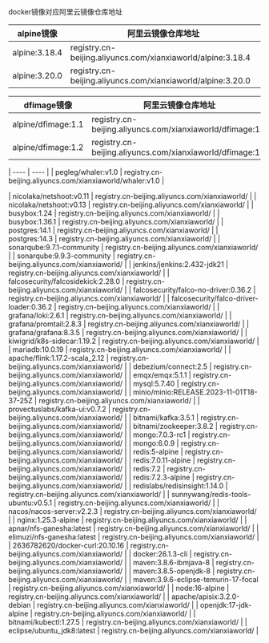 docker镜像对应阿里云镜像仓库地址

| alpine镜像 | 阿里云镜像仓库地址 |
| ---- | ---- |
| alpine:3.18.4 | registry.cn-beijing.aliyuncs.com/xianxiaworld/alpine:3.18.4 |
| alpine:3.20.0 | registry.cn-beijing.aliyuncs.com/xianxiaworld/alpine:3.20.0 |

| dfimage镜像 | 阿里云镜像仓库地址 |
| ---- | ---- |
| alpine/dfimage:1.1 | registry.cn-beijing.aliyuncs.com/xianxiaworld/dfimage:1.1 |
| alpine/dfimage:1.2 | registry.cn-beijing.aliyuncs.com/xianxiaworld/dfimage:1.2 |


| ---- | ---- |
| pegleg/whaler:v1.0 | registry.cn-beijing.aliyuncs.com/xianxiaworld/whaler:v1.0 |


| nicolaka/netshoot:v0.11 | registry.cn-beijing.aliyuncs.com/xianxiaworld/ |
| nicolaka/netshoot:v0.13 | registry.cn-beijing.aliyuncs.com/xianxiaworld/ |
| busybox:1.24 | registry.cn-beijing.aliyuncs.com/xianxiaworld/ |
| busybox:1.36.1 | registry.cn-beijing.aliyuncs.com/xianxiaworld/ |
| postgres:14.1 | registry.cn-beijing.aliyuncs.com/xianxiaworld/ |
| postgres:14.3 | registry.cn-beijing.aliyuncs.com/xianxiaworld/ |
| sonarqube:9.7.1-community | registry.cn-beijing.aliyuncs.com/xianxiaworld/ |
| sonarqube:9.9.3-community | registry.cn-beijing.aliyuncs.com/xianxiaworld/ |
| jenkins/jenkins:2.432-jdk21 | registry.cn-beijing.aliyuncs.com/xianxiaworld/ |
| falcosecurity/falcosidekick:2.28.0 | registry.cn-beijing.aliyuncs.com/xianxiaworld/ |
| falcosecurity/falco-no-driver:0.36.2 | registry.cn-beijing.aliyuncs.com/xianxiaworld/ |
| falcosecurity/falco-driver-loader:0.36.2 | registry.cn-beijing.aliyuncs.com/xianxiaworld/ |
| grafana/loki:2.6.1 | registry.cn-beijing.aliyuncs.com/xianxiaworld/ |
| grafana/promtail:2.8.3 | registry.cn-beijing.aliyuncs.com/xianxiaworld/ |
| grafana/grafana:8.3.5 | registry.cn-beijing.aliyuncs.com/xianxiaworld/ |
| kiwigrid/k8s-sidecar:1.19.2 | registry.cn-beijing.aliyuncs.com/xianxiaworld/ |
| mariadb:10.0.19 | registry.cn-beijing.aliyuncs.com/xianxiaworld/ |
| apache/flink:1.17.2-scala_2.12 | registry.cn-beijing.aliyuncs.com/xianxiaworld/ |
| debezium/connect:2.5 | registry.cn-beijing.aliyuncs.com/xianxiaworld/ |
| emqx/emqx:5.1.1 | registry.cn-beijing.aliyuncs.com/xianxiaworld/ |
| mysql:5.7.40 | registry.cn-beijing.aliyuncs.com/xianxiaworld/ |
| minio/minio:RELEASE.2023-11-01T18-37-25Z | registry.cn-beijing.aliyuncs.com/xianxiaworld/ |
| provectuslabs/kafka-ui:v0.7.2 | registry.cn-beijing.aliyuncs.com/xianxiaworld/ |
| bitnami/kafka:3.5.1 | registry.cn-beijing.aliyuncs.com/xianxiaworld/ |
| bitnami/zookeeper:3.8.2 | registry.cn-beijing.aliyuncs.com/xianxiaworld/ |
| mongo:7.0.3-rc1 | registry.cn-beijing.aliyuncs.com/xianxiaworld/ |
| mongo:6.0.9 | registry.cn-beijing.aliyuncs.com/xianxiaworld/ |
| redis:5-alpine | registry.cn-beijing.aliyuncs.com/xianxiaworld/ |
| redis:7.0.11-alpine | registry.cn-beijing.aliyuncs.com/xianxiaworld/ |
| redis:7.2 | registry.cn-beijing.aliyuncs.com/xianxiaworld/ |
| redis:7.2.3-alpine | registry.cn-beijing.aliyuncs.com/xianxiaworld/ |
| redislabs/redisinsight:1.14.0 | registry.cn-beijing.aliyuncs.com/xianxiaworld/ |
| sunnywang/redis-tools-ubuntu:v0.5.1 | registry.cn-beijing.aliyuncs.com/xianxiaworld/ |
| nacos/nacos-server:v2.2.3 | registry.cn-beijing.aliyuncs.com/xianxiaworld/ |
| nginx:1.25.3-alpine | registry.cn-beijing.aliyuncs.com/xianxiaworld/ |
| apnar/nfs-ganesha:latest | registry.cn-beijing.aliyuncs.com/xianxiaworld/ |
| elimuzi/nfs-ganesha:latest | registry.cn-beijing.aliyuncs.com/xianxiaworld/ |
| 2636782620/docker-curl:20.10.16 | registry.cn-beijing.aliyuncs.com/xianxiaworld/ |
| docker:26.1.3-cli | registry.cn-beijing.aliyuncs.com/xianxiaworld/ |
| maven:3.8.6-ibmjava-8 | registry.cn-beijing.aliyuncs.com/xianxiaworld/ |
| maven:3.8.5-openjdk-8 | registry.cn-beijing.aliyuncs.com/xianxiaworld/ |
| maven:3.9.6-eclipse-temurin-17-focal | registry.cn-beijing.aliyuncs.com/xianxiaworld/ |
| node:16-alpine | registry.cn-beijing.aliyuncs.com/xianxiaworld/ |
| apache/apisix:3.2.0-debian | registry.cn-beijing.aliyuncs.com/xianxiaworld/ |
| openjdk:17-jdk-alpine | registry.cn-beijing.aliyuncs.com/xianxiaworld/ |
| bitnami/kubectl:1.27.5 | registry.cn-beijing.aliyuncs.com/xianxiaworld/ |
| eclipse/ubuntu_jdk8:latest | registry.cn-beijing.aliyuncs.com/xianxiaworld/ |
